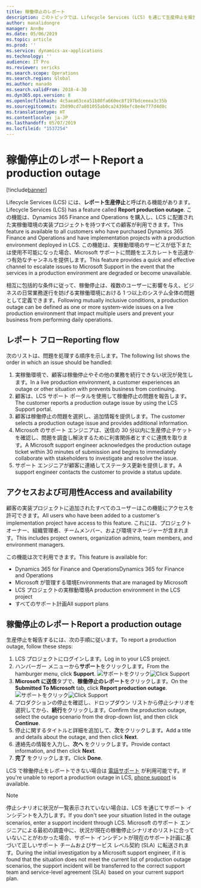 ```yaml
---
title: 稼働停止のレポート
description: このトピックでは、Lifecycle Services (LCS) を通じて生産停止を報告する方法について説明します。
author: manalidongre
manager: AnnBe
ms.date: 05/06/2019
ms.topic: article
ms.prod: ''
ms.service: dynamics-ax-applications
ms.technology: ''
audience: IT Pro
ms.reviewer: sericks
ms.search.scope: Operations
ms.search.region: Global
ms.author: manado
ms.search.validFrom: 2018-4-30
ms.dyn365.ops.version: 8
ms.openlocfilehash: 4c5aea63cea51b80fa660ec8f197bdceeea3c35b
ms.sourcegitcommit: 2b890cd7a801055ab0ca24398efc8e4e777d4d8c
ms.translationtype: HT
ms.contentlocale: ja-JP
ms.lasthandoff: 05/07/2019
ms.locfileid: "1537254"
---
```

# <a name="report-a-production-outage"></a><span data-ttu-id="6e7f1-103">稼働停止のレポート</span><span class="sxs-lookup"><span data-stu-id="6e7f1-103">Report a production outage</span></span>

[!include[banner](../includes/banner.md)]

<span data-ttu-id="6e7f1-104">Lifecycle Services (LCS) には、**レポート生産停止**と呼ばれる機能があります。</span><span class="sxs-lookup"><span data-stu-id="6e7f1-104">Lifecycle Services (LCS) has a feature called **Report production outage**.</span></span> <span data-ttu-id="6e7f1-105">この機能は、Dynamics 365 Finance and Operations を購入し、LCS に配置された実稼働環境の実装プロジェクトを持つすべての顧客が利用できます。</span><span class="sxs-lookup"><span data-stu-id="6e7f1-105">This feature is available to all customers who have purchased Dynamics 365 Finance and Operations and have implementation projects with a production environment deployed in LCS.</span></span> <span data-ttu-id="6e7f1-106">この機能は、実稼動環境のサービスが低下または使用不可能になった場合、Microsoft サポートに問題をエスカレートを迅速かつ有効なチャンネルを提供します。</span><span class="sxs-lookup"><span data-stu-id="6e7f1-106">This feature provides a quick and effective channel to escalate issues to Microsoft Support in the event that the services in a production environment are degraded or become unavailable.</span></span>

<span data-ttu-id="6e7f1-107">相互に包括的な条件に従って、稼働停止は、複数のユーザーに影響を与え、ビジネスの日常業務遂行を妨げる実稼働環境における 1 つ以上のシステム全体の問題として定義できます。</span><span class="sxs-lookup"><span data-stu-id="6e7f1-107">Following mutually inclusive conditions, a production outage can be defined as one or more system-wide issues on a live production environment that impact multiple users and prevent your business from performing daily operations.</span></span>

## <a name="reporting-flow"></a><span data-ttu-id="6e7f1-108">レポート フロー</span><span class="sxs-lookup"><span data-stu-id="6e7f1-108">Reporting flow</span></span>
<span data-ttu-id="6e7f1-109">次のリストは、問題を処理する順序を示します。</span><span class="sxs-lookup"><span data-stu-id="6e7f1-109">The following list shows the order in which an issue should be handled:</span></span>

1. <span data-ttu-id="6e7f1-110">実稼働環境で、顧客は稼働停止やその他の業務を続行できない状況が発生します。</span><span class="sxs-lookup"><span data-stu-id="6e7f1-110">In a live production environment, a customer experiences an outage or other situation with prevents business from continuing.</span></span>
2. <span data-ttu-id="6e7f1-111">顧客は、LCS サポート ポータルを使用して稼働停止の問題を報告します。</span><span class="sxs-lookup"><span data-stu-id="6e7f1-111">The customer reports a production outage issue by using the LCS Support portal.</span></span>
3. <span data-ttu-id="6e7f1-112">顧客は稼働停止の問題を選択し、追加情報を提供します。</span><span class="sxs-lookup"><span data-stu-id="6e7f1-112">The customer selects a production outage issue and provides additional information.</span></span>
4. <span data-ttu-id="6e7f1-113">Microsoft のサポート エンジニアは、送信の 30 分以内に生産停止チケットを確認し、問題を調査し解決するために利害関係者とすぐに連携を取ります。</span><span class="sxs-lookup"><span data-stu-id="6e7f1-113">A Microsoft support engineer acknowledges the production outage ticket within 30 minutes of submission and begins to immediately collaborate with stakeholders to investigate and resolve the issue.</span></span>
5. <span data-ttu-id="6e7f1-114">サポート エンジニアが顧客に連絡してステータス更新を提供します。</span><span class="sxs-lookup"><span data-stu-id="6e7f1-114">A support engineer contacts the customer to provide a status update.</span></span>

## <a name="access-and-availability"></a><span data-ttu-id="6e7f1-115">アクセスおよび可用性</span><span class="sxs-lookup"><span data-stu-id="6e7f1-115">Access and availability</span></span>
<span data-ttu-id="6e7f1-116">顧客の実装プロジェクトに追加されたすべてのユーザーはこの機能にアクセスを許可できます。</span><span class="sxs-lookup"><span data-stu-id="6e7f1-116">All users who have been added to a customer's implementation project have access to this feature.</span></span> <span data-ttu-id="6e7f1-117">これには、プロジェクト オーナー、組織管理者、チームメンバー、および環境マネージャーが含まれます。</span><span class="sxs-lookup"><span data-stu-id="6e7f1-117">This includes project owners, organization admins, team members, and environment managers.</span></span>

<span data-ttu-id="6e7f1-118">この機能は次で利用できます。</span><span class="sxs-lookup"><span data-stu-id="6e7f1-118">This feature is available for:</span></span>
- <span data-ttu-id="6e7f1-119">Dynamics 365 for Finance and Operations</span><span class="sxs-lookup"><span data-stu-id="6e7f1-119">Dynamics 365 for Finance and Operations</span></span>
- <span data-ttu-id="6e7f1-120">Microsoft が管理する環境</span><span class="sxs-lookup"><span data-stu-id="6e7f1-120">Environments that are managed by Microsoft</span></span>
- <span data-ttu-id="6e7f1-121">LCS プロジェクトの実稼動環境</span><span class="sxs-lookup"><span data-stu-id="6e7f1-121">A production environment in the LCS project</span></span>
- <span data-ttu-id="6e7f1-122">すべてのサポート計画</span><span class="sxs-lookup"><span data-stu-id="6e7f1-122">All support plans</span></span>

## <a name="report-a-production-outage"></a><span data-ttu-id="6e7f1-123">稼働停止のレポート</span><span class="sxs-lookup"><span data-stu-id="6e7f1-123">Report a production outage</span></span>
<span data-ttu-id="6e7f1-124">生産停止を報告するには、次の手順に従います。</span><span class="sxs-lookup"><span data-stu-id="6e7f1-124">To report a production outage, follow these steps:</span></span>

1. <span data-ttu-id="6e7f1-125">LCS プロジェクトにログインします。</span><span class="sxs-lookup"><span data-stu-id="6e7f1-125">Log in to your LCS project.</span></span>  
2. <span data-ttu-id="6e7f1-126">ハンバーガー メニューから**サポート**をクリックします。</span><span class="sxs-lookup"><span data-stu-id="6e7f1-126">From the hamburger menu, click **Support**.</span></span> 
  <span data-ttu-id="6e7f1-127">![サポートをクリック](media/click-support.png)</span><span class="sxs-lookup"><span data-stu-id="6e7f1-127">![Click Support](media/click-support.png)</span></span>
3. <span data-ttu-id="6e7f1-128">**Microsoft に送信**タブで、**稼働停止のレポート**をクリックします。</span><span class="sxs-lookup"><span data-stu-id="6e7f1-128">On the **Submitted To Microsoft** tab, click **Report production outage**.</span></span>
  <span data-ttu-id="6e7f1-129">![サポートをクリック](media/report-production-outage.png)</span><span class="sxs-lookup"><span data-stu-id="6e7f1-129">![Click Support](media/report-production-outage.png)</span></span>
4. <span data-ttu-id="6e7f1-130">プロダクションの停止を確認し、ドロップダウン リストから停止シナリオを選択してから、**続行**をクリックします。</span><span class="sxs-lookup"><span data-stu-id="6e7f1-130">Confirm the production outage, select the outage scenario from the drop-down list, and then click **Continue**.</span></span>
5. <span data-ttu-id="6e7f1-131">停止に関するタイトルと詳細を追加して、**次**をクリックします。</span><span class="sxs-lookup"><span data-stu-id="6e7f1-131">Add a title and details about the outage, and then click **Next**.</span></span>
6. <span data-ttu-id="6e7f1-132">連絡先の情報を入力し、**次へ** をクリックします。</span><span class="sxs-lookup"><span data-stu-id="6e7f1-132">Provide contact information, and then click **Next**.</span></span>
7. <span data-ttu-id="6e7f1-133">**完了** をクリックします。</span><span class="sxs-lookup"><span data-stu-id="6e7f1-133">Click **Done**.</span></span> 

<span data-ttu-id="6e7f1-134">LCS で稼働停止をレポートできない場合は [電話サポート](cloud-powered-support-lcs.md#phone-support) が利用可能です。</span><span class="sxs-lookup"><span data-stu-id="6e7f1-134">If you're unable to report a production outage in LCS, [phone support](cloud-powered-support-lcs.md#phone-support) is available.</span></span> 

> [!Note]
> <span data-ttu-id="6e7f1-135">停止シナリオに状況が一覧表示されていない場合は、LCS を通じてサポート インシデントを入力します。</span><span class="sxs-lookup"><span data-stu-id="6e7f1-135">If you don't see your situation listed in the outage scenarios, enter a support incident through LCS.</span></span> <span data-ttu-id="6e7f1-136">Microsoft のサポート エンジニアによる最初の調査中に、状況が現在の稼働停止シナリオのリストに合っていないことがわかった場合、サポート インシデントが現在のサポート計画に基づいて正しいサポート チームおよびサービス レベル契約 (SLA)  に転送されます。</span><span class="sxs-lookup"><span data-stu-id="6e7f1-136">During the initial investigation by a Microsoft support engineer, if it is found that the situation does not meet the current list of production outage scenarios, the support incident will be transferred to the correct support team and service-level agreement (SLA)  based on your current support plan.</span></span>
